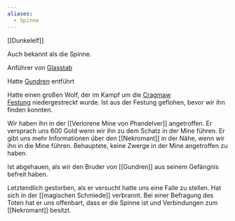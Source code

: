 ```yaml
---
aliases:
  - Spinne
---
```

[[Dunkelelf]]

Auch bekannt als die Spinne.

Anführer von [Glasstab](app://obsidian.md/Glasstab)

Hatte [Gundren](app://obsidian.md/Gundren) entführt

Hatte einen großen Wolf, der im Kampf um die [Cragmaw Festung](app://obsidian.md/Cragmaw%20Festung) niedergestreckt wurde.
Ist aus der Festung geflohen, bevor wir ihn finden konnten.

Wir haben ihn in der [[Verlorene Mine von Phandelver]] angetroffen.
Er versprach uns 600 Gold wenn wir ihn zu dem Schatz in der Mine führen.
Er gibt uns mehr Informationen über den [[Nekromant]] in der Nähe, wenn wir ihn in die Mine führen. Behauptete, keine Zwerge in der Mine angetroffen zu haben.

Ist abgehauen, als wir den Bruder von [[Gundren]] aus seinem Gefängnis befreit haben.

Letztendlich gestorben, als er versucht hatte uns eine Falle zu stellen. Hat sich in der [[magischen Schmiede]] verbrannt. Bei einer Befragung des Toten hat er uns offenbart, dass er die Spinne ist und Verbindungen zum [[Nekromant]] besitzt.